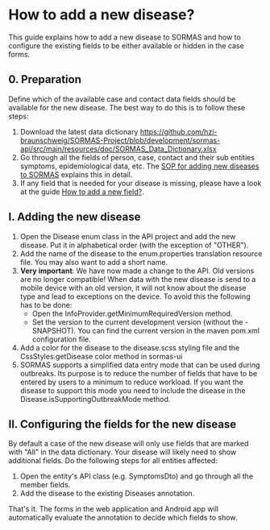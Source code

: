 # How to add a new disease?

This guide explains how to add a new disease to SORMAS and how to configure the existing fields to be either available or hidden in the case forms.

## 0. Preparation

Define which of the available case and contact data fields should be available for the new disease.
The best way to do this is to follow these steps:

1. Download the latest data dictionary <https://github.com/hzi-braunschweig/SORMAS-Project/blob/development/sormas-api/src/main/resources/doc/SORMAS_Data_Dictionary.xlsx>
2. Go through all the fields of person, case, contact and their sub entities symptoms, epidemiological data, etc.
   The [SOP for adding new diseases to SORMAS](SOP_DISEASES.md) explains this in detail.
3. If any field that is needed for your disease is missing, please have a look at the guide [How to add a new field?](GUIDE_ADD_NEW_FIELD.md).

## I. Adding the new disease

1. Open the Disease enum class in the API project and add the new disease. Put it in alphabetical order (with the exception of "OTHER").
2. Add the name of the disease to the enum.properties translation resource file. You may also want to add a short name.
3. **Very important**: We have now made a change to the API. Old versions are no longer compatible!
   When data with the new disease is send to a mobile device with an old version, it will not know about the disease type and lead to exceptions on the device.
   To avoid this the following has to be done:
   * Open the InfoProvider.getMinimumRequiredVersion method.
   * Set the version to the current development version (without the -SNAPSHOT). You can find the current version in the maven pom.xml configuration file.
4. Add a color for the disease to the disease.scss styling file and the CssStyles.getDisease color method in sormas-ui
5. SORMAS supports a simplified data entry mode that can be used during outbreaks.
   Its purpose is to reduce the number of fields that have to be entered by users to a minimum to reduce workload.
   If you want the disease to support this mode you need to include the disease in the Disease.isSupportingOutbreakMode method.

## II. Configuring the fields for the new disease

By default a case of the new disease will only use fields that are marked with "All" in the data dictionary.
Your disease will likely need to show additional fields. Do the following steps for all entities affected:

1. Open the entity's API class (e.g. SymptomsDto) and go through all the member fields.
2. Add the disease to the existing Diseases annotation.

That's it. The forms in the web application and Android app will automatically evaluate the annotation to decide which fields to show.
